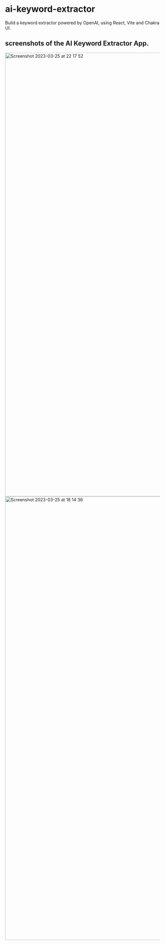 # ai-keyword-extractor

Build a keyword extractor powered by OpenAI, using React, Vite and Chakra UI.

## screenshots of the AI Keyword Extractor App.
<img width="1440" alt="Screenshot 2023-03-25 at 22 17 52" src="https://user-images.githubusercontent.com/73651340/227745092-9411f34f-0198-44cc-b985-9a2b4d48d227.png">

<img width="1440" alt="Screenshot 2023-03-25 at 18 14 36" src="https://user-images.githubusercontent.com/73651340/227741926-e0a570ac-40b4-498b-896b-f446ad9e24de.png">


